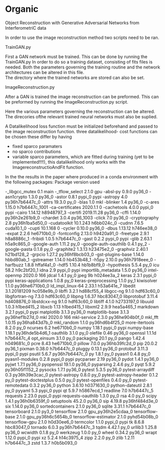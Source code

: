 # Organic
Object Reconstruction with Generative Adversarial Networks from InterferometriC data

In order to use the image reconstruction method two scripts need to be ran.


TrainGAN.py

First a GAN network must be trained. 
This can be done by running the TrainGAN.py
In order to do so a training dataset, consisting of fits files is needed.
Both the parameters governing the training routine and the network architectures can be altered in this file.  
The directory where the trained networks are stored can also be set. 




ImageReconstruction.py 

After a GAN is trained the image reconstruction can be preformed.
This can be preformed by running the ImageReconstruction.py script.

Here the various parameters governing the reconstruction can be altered.
The direcories ofthe relevant trained neural networks must also be suplied. 

A Datalikelihood loss function must be initialized beforehand and passed to the image reconstruction function.
three datalikelihood- cost functions can be chosen 
these differ by having 
- fixed sparco paramaters
- no sparco contributions
- variable sparco parameters, which are fitted during training (yet to be implemented!!!!), this datalikelihood only works with the ImagereconstructioAndFit function.



In the the results in the paper where produced in a conda environment with the following packages:
Package                   version used             

-_libgcc_mutex             0.1                        main
-_tflow_select             2.1.0                       gpu
-absl-py                   0.9.0                    py36_0
-asn1crypto                1.3.0                    py36_0
-astor                     0.8.1                    pypi_0    pypi
-astropy                   4.0              py36h7b6447c_0
-attrs                     19.3.0                     py_0
-blas                      1.0                         mkl
-blinker                   1.4                      py36_0
-c-ares                    1.15.0            h7b6447c_1001
-ca-certificates           2020.1.1                      0
-cachetools                4.0.0                    pypi_0    pypi
-cairo                     1.14.12              h8948797_3
-certifi                   2019.11.28               py36_0
-cffi                      1.14.0           py36h2e261b9_0
-chardet                   3.0.4                 py36_1003
-click                     7.0                      py36_0
-cryptography              2.8              py36h1ba5d50_0
-cudatoolkit               10.1.243             h6bb024c_0
-cudnn                     7.6.5                cuda10.1_0
-cupti                     10.1.168                      0
-cycler                    0.10.0                   py36_0
-dbus                      1.13.12              h746ee38_0
-expat                     2.2.6                he6710b0_0
-fontconfig                2.13.0               h9420a91_0
-freetype                  2.9.1                h8a8886c_1
-fribidi                   1.0.5                h7b6447c_0
-gast                      0.2.2                    pypi_0    pypi
-glib                      2.63.1               h5a9c865_0
-google-auth               1.11.2                     py_0
-google-auth-oauthlib      0.4.1                      py_2
-google-pasta              0.1.8                      py_0
-graphite2                 1.3.13               h23475e2_0
-graphviz                  2.40.1               h21bd128_2
-grpcio                    1.27.2           py36hf8bcb03_0
-gst-plugins-base          1.14.0               hbbd80ab_1
-gstreamer                 1.14.0               hb453b48_1
-h5py                      2.10.0           py36h7918eee_0
-harfbuzz                  1.8.8                hffaf4a1_0
-hdf5                      1.10.4               hb1b8bf9_0
-hypothesis                5.5.4                      py_0
icu                       58.2                 h9c2bf20_1
idna                      2.9                      pypi_0    pypi
importlib_metadata        1.5.0                    py36_0
intel-openmp              2020.0                      166
jdcal                     1.4.1                      py_0
jpeg                      9b                   h024ee3a_2
keras                     2.3.1                    pypi_0    pypi
keras-applications        1.0.8                      py_0
keras-preprocessing       1.1.0                      py_1
kiwisolver                1.1.0            py36he6710b0_0
ld_impl_linux-64          2.33.1               h53a641e_7
libedit                   3.1.20181209         hc058e9b_0
libffi                    3.2.1                hd88cf55_4
libgcc-ng                 9.1.0                hdf63c60_0
libgfortran-ng            7.3.0                hdf63c60_0
libpng                    1.6.37               hbc83047_0
libprotobuf               3.11.4               hd408876_0
libstdcxx-ng              9.1.0                hdf63c60_0
libtiff                   4.1.0                h2733197_0
libuuid                   1.0.3                h1bed415_2
libxcb                    1.13                 h1bed415_1
libxml2                   2.9.9                hea5a465_1
markdown                  3.2.1                    pypi_0    pypi
matplotlib                3.1.3                    py36_0
matplotlib-base           3.1.3            py36hef1b27d_0
mkl                       2020.0                      166
mkl-service               2.3.0            py36he904b0f_0
mkl_fft                   1.0.15           py36ha843d7b_0
mkl_random                1.1.0            py36hd6b4f25_0
more-itertools            8.2.0                      py_0
ncurses                   6.2                  he6710b0_0
numpy                     1.18.1                   pypi_0    pypi
numpy-base                1.18.1           py36hde5b4d6_1
oauthlib                  3.1.0                      py_0
olefile                   0.46                     py36_0
openssl                   1.1.1d               h7b6447c_4
opt_einsum                3.1.0                      py_0
packaging                 20.1                       py_0
pango                     1.42.4               h049681c_0
pcre                      8.43                 he6710b0_0
pillow                    7.0.0            py36hb39fc2d_0
pip                       20.0.2                   py36_1
pixman                    0.38.0               h7b6447c_0
pluggy                    0.13.1                   py36_0
protobuf                  3.11.3                   pypi_0    pypi
psutil                    5.6.7            py36h7b6447c_0
py                        1.8.1                      py_0
pyasn1                    0.4.8                      py_0
pyasn1-modules            0.2.8                    pypi_0    pypi
pycparser                 2.19                     py36_0
pydot                     1.4.1                    py36_0
pyjwt                     1.7.1                    py36_0
pyopenssl                 19.1.0                   py36_0
pyparsing                 2.4.6                      py_0
pyqt                      5.9.2            py36h05f1152_2
pysocks                   1.7.1                    py36_0
pytest                    5.3.5                    py36_0
pytest-arraydiff          0.3              py36h39e3cac_0
pytest-astropy            0.8.0                      py_0
pytest-astropy-header     0.1.2                      py_0
pytest-doctestplus        0.5.0                      py_0
pytest-openfiles          0.4.0                      py_0
pytest-remotedata         0.3.2                    py36_0
python                    3.6.10               h0371630_0
python-dateutil           2.8.1                      py_0
pyyaml                    5.3                      pypi_0    pypi
qt                        5.9.7                h5867ecd_1
readline                  7.0                  h7b6447c_5
requests                  2.23.0                   pypi_0    pypi
requests-oauthlib         1.3.0                      py_0
rsa                       4.0                        py_0
scipy                     1.4.1            py36h0b6359f_0
setuptools                45.2.0                   py36_0
sip                       4.19.8           py36hf484d3e_0
six                       1.14.0                   py36_0
sortedcontainers          2.1.0                    py36_0
sqlite                    3.31.1               h7b6447c_0
tensorboard               2.1.0                     py3_0
tensorflow                2.1.0           gpu_py36h2e5cdaa_0
tensorflow-base           2.1.0           gpu_py36h6c5654b_0
tensorflow-estimator      2.1.0              pyhd54b08b_0
tensorflow-gpu            2.1.0                h0d30ee6_0
termcolor                 1.1.0                    pypi_0    pypi
tk                        8.6.8                hbc83047_0
tornado                   6.0.3            py36h7b6447c_3
tqdm                      4.42.1                     py_0
urllib3                   1.25.8                   py36_0
wcwidth                   0.1.8                      py_0
werkzeug                  1.0.0                      py_0
wheel                     0.34.2                   py36_0
wrapt                     1.12.0                   pypi_0    pypi
xz                        5.2.4                h14c3975_4
zipp                      2.2.0                      py_0
zlib                      1.2.11               h7b6447c_3
zstd                      1.3.7                h0b5b093_0




